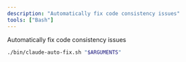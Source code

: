 ```yaml
---
description: "Automatically fix code consistency issues"
tools: ["Bash"]
---
```


Automatically fix code consistency issues

```bash
./bin/claude-auto-fix.sh "$ARGUMENTS"
```